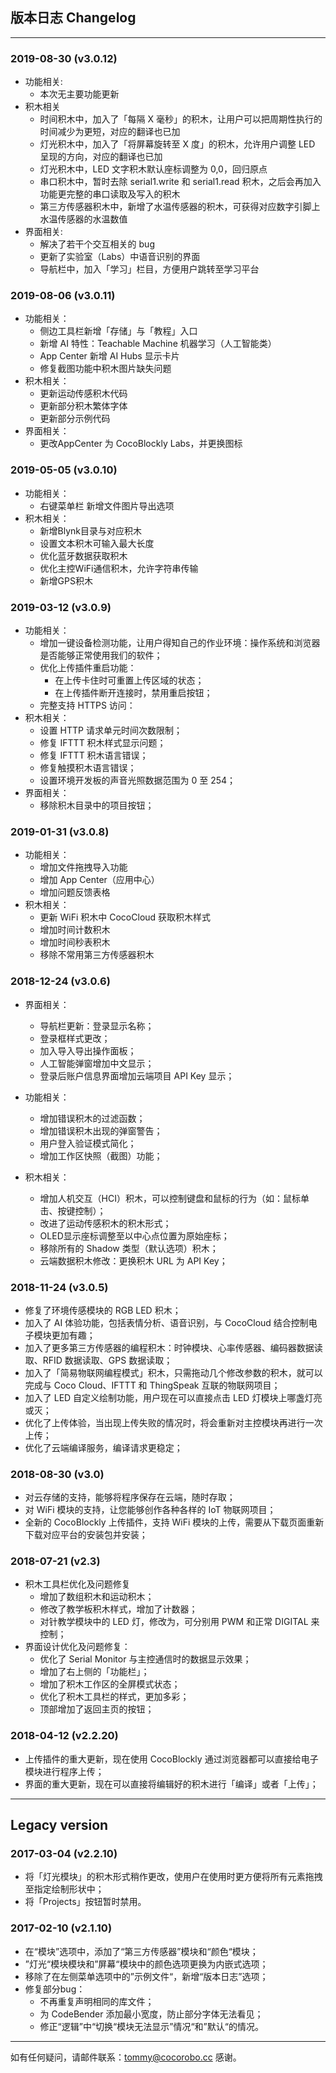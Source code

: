 ## 版本日志 Changelog
- - -
### 2019-08-30 (v3.0.12)

* 功能相关:
    * 本次无主要功能更新
* 积木相关
    * 时间积木中，加入了「每隔 X 毫秒」的积木，让用户可以把周期性执行的时间减少为更短，对应的翻译也已加
    * 灯光积木中，加入了「将屏幕旋转至 X 度」的积木，允许用户调整 LED 呈现的方向，对应的翻译也已加
    * 灯光积木中，LED 文字积木默认座标调整为 0,0，回归原点
    * 串口积木中，暂时去除 serial1.write 和 serial1.read 积木，之后会再加入功能更完整的串口读取及写入的积木
    * 第三方传感器积木中，新增了水温传感器的积木，可获得对应数字引脚上水温传感器的水温数值
* 界面相关:
    * 解决了若干个交互相关的 bug
    * 更新了实验室（Labs）中语音识别的界面
    * 导航栏中，加入「学习」栏目，方便用户跳转至学习平台

### 2019-08-06 (v3.0.11)

* 功能相关：
    * 侧边工具栏新增「存储」与「教程」入口
    * 新增 AI 特性：Teachable Machine 机器学习（人工智能类）
    * App Center 新增 AI Hubs 显示卡片
    * 修复截图功能中积木图片缺失问题
* 积木相关：
    * 更新运动传感积木代码
    * 更新部分积木繁体字体
    * 更新部分示例代码
* 界面相关：
    * 更改AppCenter 为 CocoBlockly Labs，并更换图标

### 2019-05-05 (v3.0.10)

* 功能相关：
    * 右键菜单栏 新增文件图片导出选项
* 积木相关：
    * 新增Blynk目录与对应积木
    * 设置文本积木可输入最大长度
    * 优化蓝牙数据获取积木
    * 优化主控WiFi通信积木，允许字符串传输
    * 新增GPS积木

### 2019-03-12 (v3.0.9)

* 功能相关：
    * 增加一键设备检测功能，让用户得知自己的作业环境：操作系统和浏览器是否能够正常使用我们的软件；
    * 优化上传插件重启功能：
        * 在上传卡住时可重置上传区域的状态；
        * 在上传插件断开连接时，禁用重启按钮；
    * 完整支持 HTTPS 访问：
* 积木相关：
    * 设置 HTTP 请求单元时间次数限制；
    * 修复 IFTTT 积木样式显示问题；
    * 修复 IFTTT 积木语言错误；
    * 修复触摸积木语言错误；
    * 设置环境开发板的声音光照数据范围为 0 至 254；
* 界面相关：
    * 移除积木目录中的项目按钮；

### 2019-01-31 (v3.0.8)

* 功能相关：
    * 增加文件拖拽导入功能
    * 增加 App Center（应用中心）
    * 增加问题反馈表格
* 积木相关：
    * 更新 WiFi 积木中 CocoCloud 获取积木样式
    * 增加时间计数积木
    * 增加时间秒表积木
    * 移除不常用第三方传感器积木

### 2018-12-24 (v3.0.6)

* 界面相关：
    * 导航栏更新：登录显示名称；
    * 登录框样式更改；
    * 加入导入导出操作面板；
    * 人工智能弹窗增加中文显示；
    * 登录后账户信息界面增加云端项目 API Key 显示；

* 功能相关：
    * 增加错误积木的过滤函数；
    * 增加错误积木出现的弹窗警告；
    * 用户登入验证模式简化；
    * 增加工作区快照（截图）功能；

* 积木相关：
    * 增加人机交互（HCI）积木，可以控制键盘和鼠标的行为（如：鼠标单击、按键控制）；
    * 改进了运动传感积木的积木形式；
    * OLED显示座标调整至以中心点位置为原始座标；
    * 移除所有的 Shadow 类型（默认选项）积木；
    * 云端数据积木修改：更换积木 URL 为 API Key；

### 2018-11-24 (v3.0.5)

* 修复了环境传感模块的 RGB LED 积木；
* 加入了 AI 体验功能，包括表情分析、语音识别，与 CocoCloud 结合控制电子模块更加有趣；
* 加入了更多第三方传感器的编程积木：时钟模块、心率传感器、编码器数据读取、RFID 数据读取、GPS 数据读取；
* 加入了「简易物联网编程模式」积木，只需拖动几个修改参数的积木，就可以完成与 Coco Cloud、IFTTT 和 ThingSpeak 互联的物联网项目；
* 加入了 LED 自定义绘制功能，用户现在可以直接点击 LED 灯模块上哪盏灯亮或灭；
* 优化了上传体验，当出现上传失败的情况时，将会重新对主控模块再进行一次上传；
* 优化了云端编译服务，编译请求更稳定；

### 2018-08-30 (v3.0)

* 对云存储的支持，能够将程序保存在云端，随时存取；
* 对 WiFi 模块的支持，让您能够创作各种各样的 IoT 物联网项目；
* 全新的 CocoBlockly 上传插件，支持 WiFi 模块的上传，需要从下载页面重新下载对应平台的安装包并安装；

### 2018-07-21 (v2.3)
* 积木工具栏优化及问题修复
	* 增加了数组积木和运动积木；
	* 修改了教学板积木样式，增加了计数器；
	* 对针教学模块中的 LED 灯，修改为，可分别用 PWM 和正常 DIGITAL 来控制；
* 界面设计优化及问题修复：
	* 优化了 Serial Monitor 与主控通信时的数据显示效果；
	* 增加了右上侧的「功能栏」；
	* 增加了积木工作区的全屏模式状态；
	* 优化了积木工具栏的样式，更加多彩；
	* 顶部增加了返回主页的按钮；

### 2018-04-12 (v2.2.20)

* 上传插件的重大更新，现在使用 CocoBlockly 通过浏览器都可以直接给电子模块进行程序上传；
* 界面的重大更新，现在可以直接将编辑好的积木进行「编译」或者「上传」；

- - -
## Legacy version

### 2017-03-04 (v2.2.10)

* 将「灯光模块」的积木形式稍作更改，使用户在使用时更方便将所有元素拖拽至指定绘制形状中；
* 将「Projects」按钮暂时禁用。

### 2017-02-10 (v2.1.10)

* 在“模块”选项中，添加了“第三方传感器”模块和“颜色“模块；
* ”灯光“模块模块和”屏幕“模块中的颜色选项更换为内嵌式选项；
* 移除了在左侧菜单选项中的”示例文件“，新增“版本日志”选项；
* 修复部分bug：
	* 不再重复声明相同的库文件；
	* 为 CodeBender 添加最小宽度，防止部分字体无法看见；
	* 修正“逻辑”中“切换“模块无法显示”情况“和”默认“的情况。

- - -

如有任何疑问，请邮件联系：tommy@cocorobo.cc 感谢。
